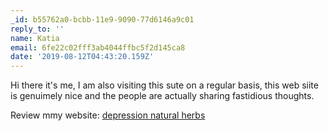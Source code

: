 ```yaml
---
_id: b55762a0-bcbb-11e9-9090-77d6146a9c01
reply_to: ''
name: Katia
email: 6fe22c02fff3ab4044ffbc5f2d145ca8
date: '2019-08-12T04:43:20.159Z'
---
```

Hi there it's me, I am also visiting this sute on a regular basis, this web siite is genuimely nice and the people are actually sharing fastidious thoughts.


Review mmy website: [depression natural herbs](http://kuwestions.248am.com/index.php?qa=user&qa_1=foster39daly "depression natural herbs")
